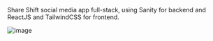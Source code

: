 Share Shift social media app full-stack, using Sanity for backend and ReactJS and TailwindCSS for frontend.


![image](https://github.com/gobitaj27/personal-projects/assets/100203640/76b61574-e97d-4b70-a733-9a7ba41d6658)
